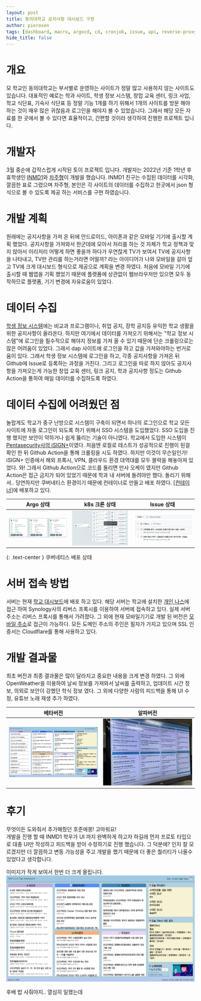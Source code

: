 ```yaml
---
layout: post
title: 동의대학교 공지사항 대시보드 구현
author: piorosen
tags: [dashboard, macro, argocd, cd, cronjob, issue, api, reverse-proxy, github action, gitops, university]
hide_title: false
---
```


# 개요
모 학교인 동의대학교는 부서별로 운영하는 사이트가 정말 많고 사용하지 않는 사이트도 있습니다. 대표적인 예로는 학과 사이트, 학생 정보 시스템, 창업 교육 센터, 링크 사업, 학교 식단표, 기숙사 식단표 등 정말 기능 1개를 하기 위해서 1개의 사이트를 방문 해야하는 것이 매우 많은 귀찮음과 로그인을 해야지 볼 수 있었습니다. 그래서 해당 모든 자료를 한 곳에서 볼 수 있다면 효율적이고, 간편할 것이라 생각하여 진행한 프로젝트 입니다.

# 개발자

3월 중순에 갑작스럽게 시작된 토이 프로젝트 입니다. 개발자는 2022년 기준 1학년 후 휴학생인 [INMD1](https://github.com/INMD1)와 [차주형](https://github.com/Piorosen)이 개발을 했습니다. INMD1 친구는 수집된 데이터를 시각화, 깔끔한 표로 그렸으며 차주형, 본인은 각 사이트의 데이터를 수집하고 한곳에서 json 형식으로 볼 수 있도록 제공 하는 서비스를 구현 하였습니다.

# 개발 계획

원래에는 공지사항을 가져 온 뒤에 안드로이드, 아이폰과 같은 모바일 기기에 출시할 계획 했었다. 공지사항을 가져와서 한군데에 모아서 처리를 하는 것 자체가 학교 정책과 맞지 않아서 이리저리 어떻게 하면 좋을까 하다가 우연찮게 TV가 보여서 TV에 공지사항을 나타내고, TV만 관리를 하는거라면 어떨까? 라는 아이디어가 나와 모바일을 갈아 엎고 TV에 크게 대시보드 형식으로 제공으로 계획을 변경 하였다. 처음에 모바일 기기에 출시할 때 웹앱을 기획 했었기 때문에 플랫폼에 상관없이 웹브라우저만 있으면 모두 동작하므로 플랫폼, 기기 변경에 자유로움이 있었다.

# 데이터 수집

[학생 정보 시스템](https://dap.deu.ac.kr)에는 비교과 프로그램이나, 취업 공지, 장학 공지등 유익한 학교 생활을 위한 공지사항이 올라온다. 하지만 여기에서 데이터를 가져오기 위해서는 "학교 정보 시스템"에 로그인을 필수적으로 해야지 정보를 가져 올 수 있기 때문에 단순 크롤링으로는 많은 어려움이 있었다. 그래서 dap 사이트에 로그인을 하고 값을 가져와야하는 번거로움이 있다. 그래서 학생 정보 시스템에 로그인을 하고, 각종 공지사항을 가져온 뒤 Github에 Issue로 등록하는 과정을 거친다. 그리고 로그인을 따로 하지 않아도 공지사항을 가져오는게 가능한 창업 교육 센터, 링크 공지, 학과 공지사항 정도는 Github Action을 통하여 매일 데이터를 수집하도록 하였다. 

# 데이터 수집에 어려웠던 점

놀랍게도 학교가 중구 난방으로 시스템이 구축이 되면서 하나의 로그인으로 학교 모든 사이트에 자동 로그인이 되도록 하기 위해서 SSO 시스템을 도입했었다. SSO 도입을 진행 했지만 보안이 약하거나 쉽게 뚫리는 기술이 아니였다. 학교에서 도입한 시스템이 [Pentasecurity사의 iSIGN+](https://pentasecurity.co.kr/isign/)이였다. 처음엔 로컬로 테스트가 성공적으로 진행이 된걸 확인 한 뒤 Github Action을 통해 크롤링을 시도 하였다. 하지만 이것이 무슨일인가! iSIGN+ 인증에서 해외 프록시, VPN, 클라우드 환경 대역대를 모두 블락을 해놓아져 있었다. 와! 그래서 Github Action으로 코드를 돌리면 만사 오케이 였지만 Github Action은 접근 금지가 되어 있었기 때문에 학과 내 서버에 돌려야만 했다. 돌리기 위해서.. 당연하지만 쿠버네티스 환경이기 때문에 컨테이너로 만들고 배포 하였다. [[컨테이너]](https://hub.docker.com/repository/docker/aoikazto/load-dap)에 배포하고 있다. 


Argo 상태 | k8s 크론 상태|Issue 상태
:---:|:---:|:---:
![알고 상태](/assets/img/post/2022-03-31-argo.png)|![알고 상태](/assets/img/post/2022-03-31-macro.png)|![이슈](/assets/img/post/2022-03-31-issue.png)

{: .text-center }
쿠버네티스 배포 상태

# 서버 접속 방법

서버는 현재 [학교 대시보드](https://dashboard.udon.party)에 배포 하고 있다. 해당 서버는 학교에 설치한 [개인 나스](https://nas.udon.party)에 접근 하여 Synology사의 리버스 프록시를 이용하여 서버에 접속하고 있다. 실제 서버 주소는 리버스 프록시를 통해서 가려졌다. 그 외에 현재 모바일기기로 개발 된 버전은 [모바일 주소](https://mobile.udon.party)로 접근이 가능하다. 모든 도메인 주소의 주인은 필자가 가지고 있으며 SSL 인증서는 Cloudflare를 통해 사용하고 있다.

# 개발 결과물

최초 버전과 최종 결과물은 많이 달라지고 중요한 내용을 크게 변경 하였다. 그 외에 OpenWeather을 이용하여 날씨 정보를 가져와서 날씨를 출력하고, 업데이트 시간 정보, 의외로 보안이 강했던 학식 정보 였다. 그 외에 다양한 사람의 피드백을 통해 UI 수정, 유튜브 노래 재생 추가 하였다.

베타버전 | 알파버전
:---:|:--:
![이미지1](/assets/img/post/2022-03-30-beta.PNG)|![이미지1](/assets/img/post/2022-03-30-alpha.jpg)

# 후기

무엇이든 도와줘서 추가해줬던 호준에몽! 고마워요! <br>
개발을 진행 할 때 INMD1 학우가 UI 까지 완벽하게 하고자 하길래 먼저 프로토 타입으로 대충 UI만 작성하고 피드백을 받아 수정하기로 진행 했습니다. 그 덕분에? 인지 잘 모르겠지만 더 깔끔하고 변동 가능성을 주고 개발을 했기 때문에 더 좋은 퀄리티가 나올수 있었다고 생각합니다.

이미지가 작게 보여서 한번 더 크게 올립니다.
![이미지1](/assets/img/post/2022-03-30-beta.PNG)

후배 밥 사줘야지.. 열심히 일했는데
